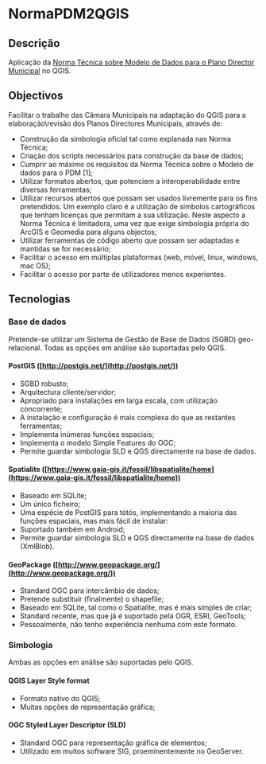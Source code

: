 NormaPDM2QGIS
=============

Descrição
---------

Aplicação da [Norma Técnica sobre Modelo de Dados para o Plano Director Municipal](http://www.dgotdu.pt/detail.aspx?channelID=DA3E4280-CE46-4850-84AD-AE9FDC067797&contentId=FD4565E1-7D54-4990-A1FF-AEB96759833F) no QGIS.

Objectivos
----------
Facilitar o trabalho das Câmara Municipais na adaptação do QGIS para a elaboração\revisão dos Planos Directores Municipais, através de:

- Construção da simbologia oficial tal como explanada nas Norma Técnica;
- Criação dos scripts necessários para construção da base de dados;
- Cumprir ao máximo os requisitos da Norma Técnica sobre o Modelo de dados para o PDM [1];
- Utilizar formatos abertos, que potenciem a interoperabilidade entre diversas ferramentas;
- Utilizar recursos abertos que possam ser usados livremente para os fins pretendidos. Um exemplo claro é a utilização de símbolos cartográficos que tenham licenças que permitam a sua utilização. Neste aspecto a Norma Técnica é limitadora, uma vez que exige simbologia própria do ArcGIS e Geomedia para alguns objectos;
- Utilizar ferramentas de código aberto que possam ser adaptadas e mantidas se for necessário;
- Facilitar o acesso em múltiplas plataformas (web, móvel, linux, windows, mac OS);
- Facilitar o acesso por parte de utilizadores menos experientes.

Tecnologias
-----------
### Base de dados

Pretende-se utilizar um Sistema de Gestão de Base de Dados (SGBD) geo-relacional. Todas as opções em análise são suportadas pelo QGIS.

#### PostGIS ([http://postgis.net/](http://postgis.net/))
- SGBD robusto;
- Arquitectura cliente/servidor;
- Apropriado para instalações em larga escala, com utilização concorrente;
- A instalação e configuração é mais complexa do que as restantes ferramentas;
- Implementa inúmeras funções espaciais;
- Implementa o modelo Simple Features do OGC;
- Permite guardar simbologia SLD e QGS directamente na base de dados.

#### Spatialite ([https://www.gaia-gis.it/fossil/libspatialite/home](https://www.gaia-gis.it/fossil/libspatialite/home))
- Baseado em SQLite;
- Um único ficheiro;
- Uma espécie de PostGIS para tótós, implementando a maioria das funções espaciais, mas mais fácil de instalar:
- Suportado também em Android;
- Permite guardar simbologia SLD e QGS directamente na base de dados (XmlBlob).

#### GeoPackage ([http://www.geopackage.org/](http://www.geopackage.org/))
- Standard OGC para intercâmbio de dados;
- Pretende substituir (finalmente) o shapefile;
- Baseado em SQLite, tal como o Spatialite, mas é mais simples de criar;
- Standard recente, mas que já é suportado pela OGR, ESRI, GeoTools;
- Pessoalmente, não tenho experiência nenhuma com este formato.

### Simbologia
Ambas as opções em análise são suportadas pelo QGIS.
#### QGIS Layer Style format
- Formato nativo do QGIS;
- Muitas opções de representação gráfica;
#### OGC Styled Layer Descriptor (SLD)
- Standard OGC para representação gráfica de elementos;
- Utilizado em muitos software SIG, proeminentemente no GeoServer.

